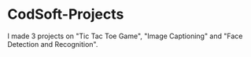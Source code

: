 # CodSoft-Projects
I made 3 projects on "Tic Tac Toe Game", "Image Captioning"  and "Face Detection and Recognition".
